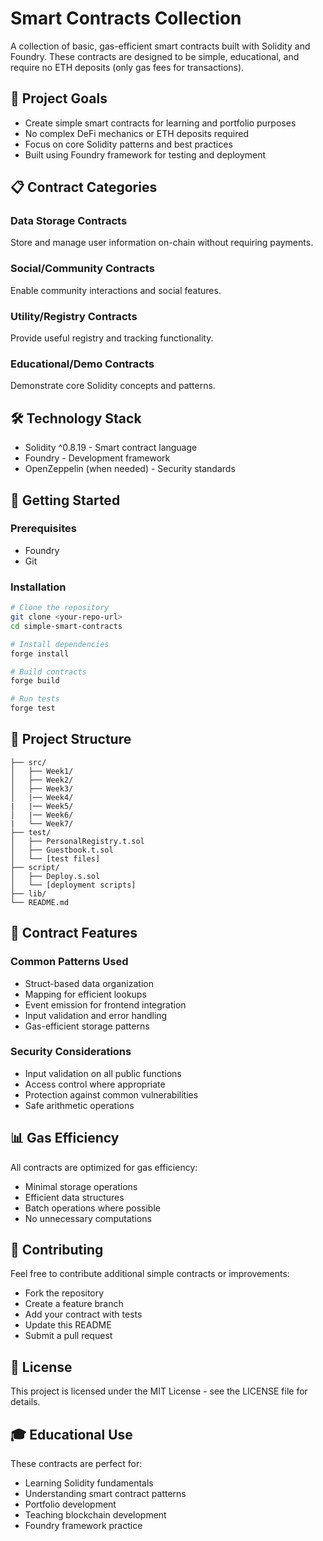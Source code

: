 # Smart Contracts Collection
A collection of basic, gas-efficient smart contracts built with Solidity and Foundry. These contracts are designed to be simple, educational, and require no ETH deposits (only gas fees for transactions).

## 🎯 Project Goals
- Create simple smart contracts for learning and portfolio purposes
- No complex DeFi mechanics or ETH deposits required
- Focus on core Solidity patterns and best practices
- Built using Foundry framework for testing and deployment

## 📋 Contract Categories
### Data Storage Contracts
Store and manage user information on-chain without requiring payments.
### Social/Community Contracts
Enable community interactions and social features.
### Utility/Registry Contracts
Provide useful registry and tracking functionality.
### Educational/Demo Contracts
Demonstrate core Solidity concepts and patterns.

## 🛠 Technology Stack

- Solidity ^0.8.19 - Smart contract language
- Foundry - Development framework
- OpenZeppelin (when needed) - Security standards

## 🚀 Getting Started
### Prerequisites

- Foundry
- Git

### Installation
```bash
# Clone the repository
git clone <your-repo-url>
cd simple-smart-contracts

# Install dependencies
forge install

# Build contracts
forge build

# Run tests
forge test
```

## 📁 Project Structure
```text
├── src/
│   ├── Week1/
│   ├── Week2/
│   ├── Week3/
│   |── Week4/
|   |── Week5/
│   |── Week6/
|   └── Week7/
├── test/
│   ├── PersonalRegistry.t.sol
│   ├── Guestbook.t.sol
│   └── [test files]
├── script/
│   ├── Deploy.s.sol
│   └── [deployment scripts]
├── lib/
└── README.md
```

## 🔧 Contract Features
### Common Patterns Used

- Struct-based data organization
- Mapping for efficient lookups
- Event emission for frontend integration
- Input validation and error handling
- Gas-efficient storage patterns

### Security Considerations

- Input validation on all public functions
- Access control where appropriate
- Protection against common vulnerabilities
- Safe arithmetic operations

## 📊 Gas Efficiency
All contracts are optimized for gas efficiency:

- Minimal storage operations
- Efficient data structures
- Batch operations where possible
- No unnecessary computations

## 🤝 Contributing
Feel free to contribute additional simple contracts or improvements:

- Fork the repository
- Create a feature branch
- Add your contract with tests
- Update this README
- Submit a pull request

## 📜 License
This project is licensed under the MIT License - see the LICENSE file for details.

## 🎓 Educational Use
These contracts are perfect for:

- Learning Solidity fundamentals
- Understanding smart contract patterns
- Portfolio development
- Teaching blockchain development
- Foundry framework practice
